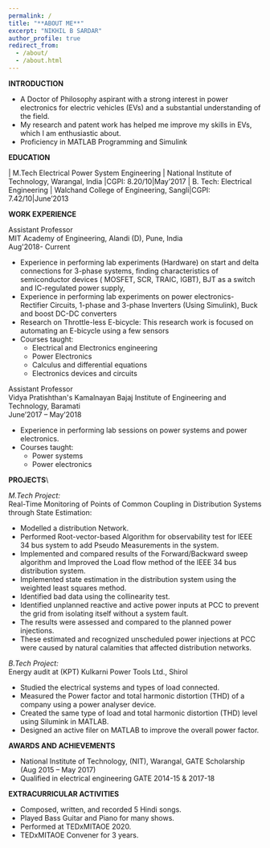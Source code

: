 ```yaml
---
permalink: /
title: "**ABOUT ME**" 
excerpt: "NIKHIL B SARDAR"
author_profile: true
redirect_from: 
  - /about/
  - /about.html
---
```


**INTRODUCTION**
* A Doctor of Philosophy aspirant with a strong interest in power electronics for electric vehicles (EVs) and a substantial
understanding of the field.
* My research and patent work has helped me improve my skills in EVs, which I am enthusiastic about.
* Proficiency in MATLAB Programming and Simulink 

**EDUCATION**

| M.Tech Electrical Power System Engineering | National Institute of Technology, Warangal, India |CGPI: 8.20/10|May’2017
| B. Tech: Electrical Engineering | Walchand College of Engineering, Sangli|CGPI: 7.42/10|June’2013

**WORK EXPERIENCE**

Assistant Professor\
MIT Academy of Engineering, Alandi (D), Pune, India \
Aug'2018- Current
* Experience in performing lab experiments (Hardware) on start and delta connections for 3-phase systems, finding characteristics of semiconductor devices ( MOSFET, SCR, TRAIC, IGBT), BJT as a switch and IC-regulated power supply,
* Experience in performing lab experiments on power electronics- Rectifier Circuits, 1-phase and 3-phase Inverters (Using Simulink), Buck and boost DC-DC converters
* Research on Throttle-less E-bicycle: This research work is focused on automating an E-bicycle using a few sensors
* Courses taught:
    * Electrical and Electronics engineering
    * Power Electronics
    * Calculus and differential equations
    * Electronics devices and circuits

Assistant Professor\
Vidya Pratishthan's Kamalnayan Bajaj Institute of Engineering and Technology, Baramati\
June’2017 – May’2018
* Experience in performing lab sessions on power systems and power electronics.
* Courses taught:
    * Power systems
    * Power electronics
  
**PROJECTS**\

*M.Tech Project:*\
Real-Time Monitoring of Points of Common Coupling in Distribution Systems through State Estimation:
* Modelled a distribution Network.
* Performed Root-vector-based Algorithm for observability test for IEEE 34 bus system to add Pseudo Measurements in the system.
* Implemented and compared results of the Forward/Backward sweep algorithm and Improved the Load flow method of the IEEE 34 bus distribution system.
* Implemented state estimation in the distribution system using the weighted least squares method.
* Identified bad data using the collinearity test.
* Identified unplanned reactive and active power inputs at PCC to prevent the grid from isolating itself without a system fault.
* The results were assessed and compared to the planned power injections.
* These estimated and recognized unscheduled power injections at PCC were caused by natural calamities that affected distribution networks.

*B.Tech Project:*\
Energy audit at (KPT) Kulkarni Power Tools Ltd., Shirol
* Studied the electrical systems and types of load connected.
* Measured the Power factor and total harmonic distortion (THD) of a company using a power analyser device.
* Created the same type of load and total harmonic distortion (THD) level using Silumink in MATLAB.
* Designed an active filer on MATLAB to improve the overall power factor.

**AWARDS AND ACHIEVEMENTS**
* National Institute of Technology, (NIT), Warangal, GATE Scholarship (Aug 2015 – May 2017)
* Qualified in electrical engineering GATE 2014-15 & 2017-18

**EXTRACURRICULAR ACTIVITIES**
* Composed, written, and recorded 5 Hindi songs.
* Played Bass Guitar and Piano for many shows.
* Performed at TEDxMITAOE 2020.
* TEDxMITAOE Convener for 3 years.


